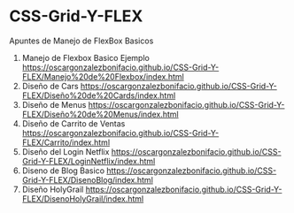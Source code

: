 # CSS-Grid-Y-FLEX
Apuntes de Manejo de FlexBox Basicos
1. Manejo de Flexbox Basico Ejemplo  https://oscargonzalezbonifacio.github.io/CSS-Grid-Y-FLEX/Manejo%20de%20Flexbox/index.html 
2. Diseño de Cars https://oscargonzalezbonifacio.github.io/CSS-Grid-Y-FLEX/Diseño%20de%20Cards/index.html
3. Diseño de Menus https://oscargonzalezbonifacio.github.io/CSS-Grid-Y-FLEX/Diseño%20de%20Menus/index.html
4. Diseño de Carrito de Ventas https://oscargonzalezbonifacio.github.io/CSS-Grid-Y-FLEX/Carrito/index.html
5. Diseño del Login Netflix  https://oscargonzalezbonifacio.github.io/CSS-Grid-Y-FLEX/LoginNetflix/index.html
6. Diseno de Blog Basico https://oscargonzalezbonifacio.github.io/CSS-Grid-Y-FLEX/DisenoBlog/index.html
7. Diseño HolyGrail https://oscargonzalezbonifacio.github.io/CSS-Grid-Y-FLEX/DisenoHolyGrail/index.html


